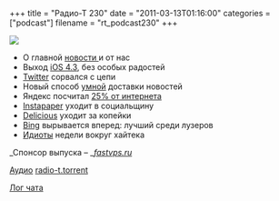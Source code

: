 +++
title = "Радио-Т 230"
date = "2011-03-13T01:16:00"
categories = ["podcast"]
filename = "rt_podcast230"
+++

![](https://radio-t.com/images/radio-t/rt230.jpg)




- О главной [новости ](http://www.engadget.com/2011/03/09/ipad-2-review/)и от нас
- Выход [iOS 4.3](http://venturebeat.com/2011/03/09/apple-releases-ios-4-3-with-wifi-hotspot-improved-airplay/), без особых радостей
- [Twitter](http://techcrunch.com/2011/03/11/twitter-ecosystem-guidelines/) сорвался с цепи
- Новый способ [умной](http://mashable.com/2011/03/09/zite/) доставки новостей
- Яндекс посчитал [25% от интернета](http://habrahabr.ru/blogs/search_engines/115204/)
- [Instapaper](http://www.readwriteweb.com/archives/now_we_can_read_alone_together_instapaper_adds_soc.php) уходит в социальщину
- [Delicious](http://mashable.com/2011/03/11/delicious-yahoo-sale-report/) уходит за копейки
- [Bing](http://internetno.net/2011/03/11/sistema-bing-stala-poiskovikom-2-v-mire/) вырывается вперед: лучший среди лузеров
- [Идиоты](http://www.switched.com/2011/03/11/stolen-ring-posted-facebook-robert-driscoll-crystal-yamnitzky/) недели вокруг хайтека

_Спонсор выпуска – _[_fastvps.ru_](http://fastvps.ru/)

[Аудио](http://archive.rucast.net/radio-t/media/rt_podcast230.mp3)
[radio-t.torrent](http://www.radio-t.com/torrents/rt_podcast230.mp3.torrent)

[Лог чата](http://chat.radio-t.com/logs/radio-t-230.html)


<audio src="http://archive.rucast.net/radio-t/media/rt_podcast230.mp3" preload="none"></audio>